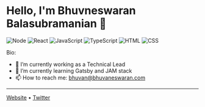 # Hello, I'm Bhuvneswaran Balasubramanian 👋

![Node](https://img.shields.io/badge/Node.js-Intermediate-green)
![React](https://img.shields.io/badge/React-Intermediate-blue)
![JavaScript](https://img.shields.io/badge/JavaScript-Expert-yellow)
![TypeScript](https://img.shields.io/badge/TypeScript-Intermediate-lightgrey)
![HTML](https://img.shields.io/badge/HTML-Expert-orange)
![CSS](https://img.shields.io/badge/CSS-Expert-blue)

Bio:
- 🔭 I’m currently working as a Technical Lead
- 🌱 I’m currently learning Gatsby and JAM stack
- 📫 How to reach me: bhuvan@bhuvaneswaran.com

---
<a href="https://www.bhuvaneswaran.com">Website</a> •
<a href="https://twitter.com/bhuvanoncode">Twitter</a>

